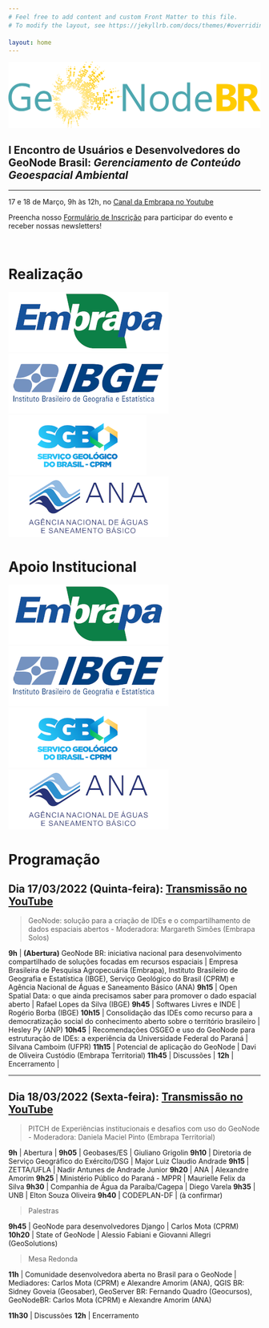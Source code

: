 ```yaml
---
# Feel free to add content and custom Front Matter to this file.
# To modify the layout, see https://jekyllrb.com/docs/themes/#overriding-theme-defaults

layout: home
---
```


![Geonode BR](assets/img/geonode-br.png "Geonode BR")

## I Encontro de Usuários e Desenvolvedores do GeoNode Brasil: *Gerenciamento de Conteúdo Geoespacial Ambiental*

---

17 e 18 de Março, 9h às 12h, no [Canal da Embrapa no Youtube](https://www.youtube.com/c/embrapa)

Preencha nosso [Formulário de Inscrição](https://forms.gle/dPs9igJoCfeUBT7T7) para participar do evento e receber nossas newsletters!

<br />

# Realização

![Embrapa](assets/img/partners/embrapa.png "Embrapa")
![IBGE](assets/img/partners/ibge.png "IBGE")
![SGB/CPRM](assets/img/partners/sgb_cprm.png "SGB/CPRM")
![ANA](assets/img/partners/ana.png "ANA")

# Apoio Institucional

![Embrapa](assets/img/partners/embrapa.png "Embrapa")
![IBGE](assets/img/partners/ibge.png "IBGE")
![SGB/CPRM](assets/img/partners/sgb_cprm.png "SGB/CPRM")
![ANA](assets/img/partners/ana.png "ANA")

# Programação

## Dia 17/03/2022 (Quinta-feira): [Transmissão no YouTube](https://www.youtube.com/watch?v=W8XaFdakBEs)

> GeoNode: solução para a criação de IDEs e o compartilhamento de dados espaciais abertos - Moderadora: Margareth Simões (Embrapa Solos)

**9h** | **(Abertura)** GeoNode BR: iniciativa nacional para desenvolvimento compartilhado de soluções focadas em recursos espaciais | Empresa Brasileira de Pesquisa Agropecuária (Embrapa), Instituto Brasileiro de Geografia e Estatística (IBGE), Serviço Geológico do Brasil (CPRM) e Agência Nacional de Águas e Saneamento Básico (ANA)
**9h15** | Open Spatial Data: o que ainda precisamos saber para promover o dado espacial aberto | Rafael Lopes da Silva (IBGE)
**9h45** | Softwares Livres e INDE | Rogério Borba (IBGE)
**10h15** | Consolidação das IDEs como recurso para a democratização social do conhecimento aberto sobre o território brasileiro | Hesley Py (ANP)
**10h45** | Recomendações OSGEO e uso do GeoNode para estruturação de IDEs: a experiência da Universidade Federal do Paraná | Silvana Camboim (UFPR)
**11h15** | Potencial de aplicação do GeoNode | Davi de Oliveira Custódio (Embrapa Territorial)
**11h45** | Discussões |
**12h** | Encerramento |

---

## Dia 18/03/2022 (Sexta-feira): [Transmissão no YouTube](https://www.youtube.com/watch?v=J529I5FSfBE)

> PITCH de Experiências institucionais e desafios com uso do GeoNode - Moderadora: Daniela Maciel Pinto (Embrapa Territorial)

**9h** | Abertura |
**9h05** | Geobases/ES | Giuliano Grigolin
**9h10** | Diretoria de Serviço Geográfico do Exército/DSG |  Major Luiz Claudio Andrade
**9h15** | ZETTA/UFLA | Nadir Antunes de Andrade Junior
**9h20** | ANA | Alexandre Amorim
**9h25** | Ministério Público do Paraná - MPPR  | Maurielle Felix da Silva
**9h30** | Companhia de Água da Paraíba/Cagepa | Diego Varela
**9h35** | UNB | Elton Souza Oliveira
**9h40** | CODEPLAN-DF | (à confirmar)

> Palestras

**9h45** | GeoNode para desenvolvedores Django | Carlos Mota (CPRM)
**10h20** | State of GeoNode | Alessio Fabiani e Giovanni Allegri (GeoSolutions)

> Mesa Redonda

**11h** | Comunidade desenvolvedora aberta no Brasil para o GeoNode | Mediadores: Carlos Mota (CPRM) e Alexandre Amorim (ANA), QGIS BR: Sidney Goveia (Geosaber), GeoServer BR: Fernando Quadro (Geocursos), GeoNodeBR: Carlos Mota (CPRM) e Alexandre Amorim (ANA)

**11h30** | Discussões
**12h**  | Encerramento
